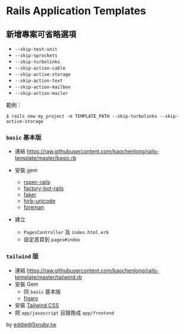 # Rails Application Templates

## 新增專案可省略選項

- `--skip-test-unit` 
- `--skip-sprockets`
- `--skip-turbolinks`
- `--skip-action-cable`
- `--skip-active-storage`
- `--skip-action-text`
- `--skip-action-mailbox`
- `--skip-action-mailer`

範例：

    $ rails new my_project -m TEMPLATE_PATH --skip-turbolinks --skip-active-storage

### `basic` 基本版 

- 連結 <https://raw.githubusercontent.com/kaochenlong/rails-template/master/basic.rb>
- 安裝 gem 
  - [rspec-rails](https://github.com/rspec/rspec-rails)
  - [factory-bot-rails](https://github.com/thoughtbot/factory_bot_rails)
  - [faker](https://github.com/faker-ruby/faker)
  - [hirb-unicode](https://rubygems.org/gems/hirb-unicode)
  - [foreman](https://github.com/ddollar/foreman)

- 建立 
  - `PagesController` 及 `index.html.erb`
  - 設定首頁到 `pages#index`

### `tailwind` 版 

- 連結 <https://raw.githubusercontent.com/kaochenlong/rails-template/master/tailwind.rb>
- 安裝 Gem
  - 同 `basic` 基本版
  - [figaro](https://github.com/laserlemon/figaro)
- 安裝 [Tailwind CSS](https://tailwindcss.com)
- 把 `app/javascript` 目錄換成 `app/frontend`

by eddie@5xruby.tw

